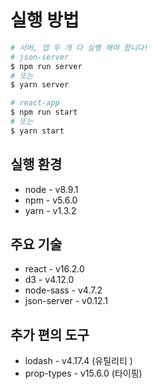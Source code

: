 # 실행 방법

```bash
# 서버, 앱 두 개 다 실행 해야 합니다!
# json-server
$ npm run server
# 또는
$ yarn server

# react-app
$ npm run start
# 또는
$ yarn start
```

## 실행 환경

* node - v8.9.1
* npm - v5.6.0
* yarn - v1.3.2

## 주요 기술

* react - v16.2.0
* d3 - v4.12.0
* node-sass - v4.7.2
* json-server - v0.12.1

## 추가 편의 도구

* lodash - v4.17.4 (유틸리티 )
* prop-types - v15.6.0 (타이핑)
